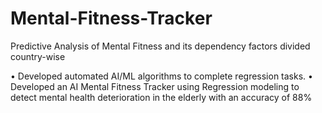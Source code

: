 # Mental-Fitness-Tracker
Predictive Analysis of Mental Fitness and its dependency factors divided country-wise

• Developed automated AI/ML algorithms to complete regression tasks.
• Developed an AI Mental Fitness Tracker using Regression modeling to detect mental health deterioration in the elderly with an accuracy of 88%
